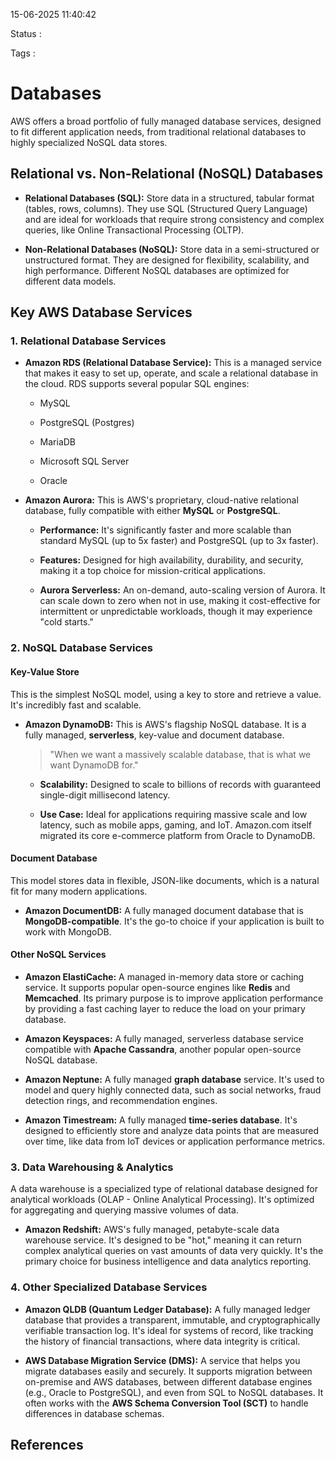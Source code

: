 15-06-2025 11:40:42

Status :

Tags :

# Databases

AWS offers a broad portfolio of fully managed database services, designed to fit different application needs, from traditional relational databases to highly specialized NoSQL data stores.

## Relational vs. Non-Relational (NoSQL) Databases

- **Relational Databases (SQL):** Store data in a structured, tabular format (tables, rows, columns). They use SQL (Structured Query Language) and are ideal for workloads that require strong consistency and complex queries, like Online Transactional Processing (OLTP).
    
- **Non-Relational Databases (NoSQL):** Store data in a semi-structured or unstructured format. They are designed for flexibility, scalability, and high performance. Different NoSQL databases are optimized for different data models.
    

## Key AWS Database Services

### 1. Relational Database Services

- **Amazon RDS (Relational Database Service):** This is a managed service that makes it easy to set up, operate, and scale a relational database in the cloud. RDS supports several popular SQL engines:
    
    - MySQL
        
    - PostgreSQL (Postgres)
        
    - MariaDB
        
    - Microsoft SQL Server
        
    - Oracle
        
- **Amazon Aurora:** This is AWS's proprietary, cloud-native relational database, fully compatible with either **MySQL** or **PostgreSQL**.
    
    - **Performance:** It's significantly faster and more scalable than standard MySQL (up to 5x faster) and PostgreSQL (up to 3x faster).
        
    - **Features:** Designed for high availability, durability, and security, making it a top choice for mission-critical applications.
        
    - **Aurora Serverless:** An on-demand, auto-scaling version of Aurora. It can scale down to zero when not in use, making it cost-effective for intermittent or unpredictable workloads, though it may experience "cold starts."
        

### 2. NoSQL Database Services

#### Key-Value Store

This is the simplest NoSQL model, using a key to store and retrieve a value. It's incredibly fast and scalable.

- **Amazon DynamoDB:** This is AWS's flagship NoSQL database. It is a fully managed, **serverless**, key-value and document database.
    
    > "When we want a massively scalable database, that is what we want DynamoDB for."
    
    - **Scalability:** Designed to scale to billions of records with guaranteed single-digit millisecond latency.
        
    - **Use Case:** Ideal for applications requiring massive scale and low latency, such as mobile apps, gaming, and IoT. Amazon.com itself migrated its core e-commerce platform from Oracle to DynamoDB.
        

#### Document Database

This model stores data in flexible, JSON-like documents, which is a natural fit for many modern applications.

- **Amazon DocumentDB:** A fully managed document database that is **MongoDB-compatible**. It's the go-to choice if your application is built to work with MongoDB.
    

#### Other NoSQL Services

- **Amazon ElastiCache:** A managed in-memory data store or caching service. It supports popular open-source engines like **Redis** and **Memcached**. Its primary purpose is to improve application performance by providing a fast caching layer to reduce the load on your primary database.
    
- **Amazon Keyspaces:** A fully managed, serverless database service compatible with **Apache Cassandra**, another popular open-source NoSQL database.
    
- **Amazon Neptune:** A fully managed **graph database** service. It's used to model and query highly connected data, such as social networks, fraud detection rings, and recommendation engines.
    
- **Amazon Timestream:** A fully managed **time-series database**. It's designed to efficiently store and analyze data points that are measured over time, like data from IoT devices or application performance metrics.
    

### 3. Data Warehousing & Analytics

A data warehouse is a specialized type of relational database designed for analytical workloads (OLAP - Online Analytical Processing). It's optimized for aggregating and querying massive volumes of data.

- **Amazon Redshift:** AWS's fully managed, petabyte-scale data warehouse service. It's designed to be "hot," meaning it can return complex analytical queries on vast amounts of data very quickly. It's the primary choice for business intelligence and data analytics reporting.
    

### 4. Other Specialized Database Services

- **Amazon QLDB (Quantum Ledger Database):** A fully managed ledger database that provides a transparent, immutable, and cryptographically verifiable transaction log. It's ideal for systems of record, like tracking the history of financial transactions, where data integrity is critical.
    
- **AWS Database Migration Service (DMS):** A service that helps you migrate databases easily and securely. It supports migration between on-premise and AWS databases, between different database engines (e.g., Oracle to PostgreSQL), and even from SQL to NoSQL databases. It often works with the **AWS Schema Conversion Tool (SCT)** to handle differences in database schemas.

## References


